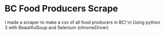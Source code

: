 # BC Food Producers Scrape
I made a scraper to make a csv of all food producers in BC! \n
Using python 3 with BeautifulSoup and Selenium (chromeDriver)
